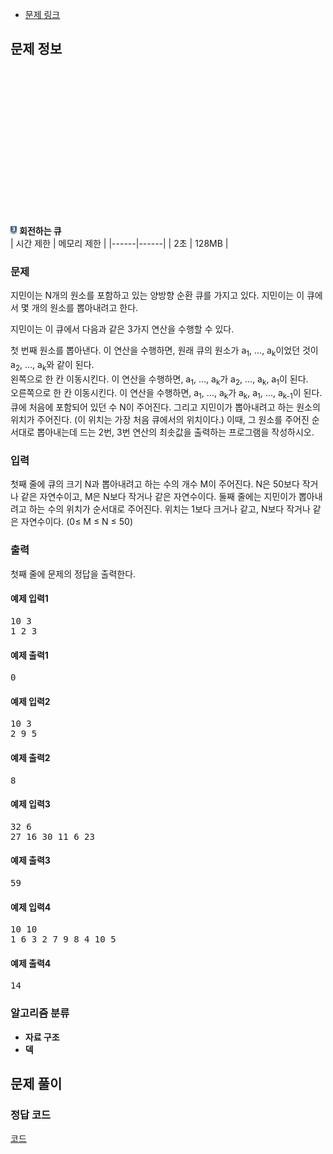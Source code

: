 * [문제 링크](https://www.acmicpc.net/problem/1021)

## 문제 정보
<img src="/백준/image/8.svg" width="2%" height="6%" alt="실버3" style="margin-top: 50%;"></img> **회전하는 큐** <br>
| 시간 제한 | 메모리 제한 |
|------|------|
| 2초 | 128MB |

### 문제
지민이는 N개의 원소를 포함하고 있는 양방향 순환 큐를 가지고 있다. 지민이는 이 큐에서 몇 개의 원소를 뽑아내려고 한다.

지민이는 이 큐에서 다음과 같은 3가지 연산을 수행할 수 있다.

첫 번째 원소를 뽑아낸다. 이 연산을 수행하면, 원래 큐의 원소가 a<sub>1</sub>, ..., a<sub>k</sub>이었던 것이 a<sub>2</sub>, ..., a<sub>k</sub>와 같이 된다.<br>
왼쪽으로 한 칸 이동시킨다. 이 연산을 수행하면, a<sub>1</sub>, ..., a<sub>k</sub>가 a<sub>2</sub>, ..., a<sub>k</sub>, a<sub>1</sub>이 된다.<br>
오른쪽으로 한 칸 이동시킨다. 이 연산을 수행하면, a<sub>1</sub>, ..., a<sub>k</sub>가 a<sub>k</sub>, a<sub>1</sub>, ..., a<sub>k-1</sub>이 된다.<br>
큐에 처음에 포함되어 있던 수 N이 주어진다. 그리고 지민이가 뽑아내려고 하는 원소의 위치가 주어진다. (이 위치는 가장 처음 큐에서의 위치이다.) 이때, 그 원소를 주어진 순서대로 뽑아내는데 드는 2번, 3번 연산의 최솟값을 출력하는 프로그램을 작성하시오.

### 입력
첫째 줄에 큐의 크기 N과 뽑아내려고 하는 수의 개수 M이 주어진다. N은 50보다 작거나 같은 자연수이고, M은 N보다 작거나 같은 자연수이다. 둘째 줄에는 지민이가 뽑아내려고 하는 수의 위치가 순서대로 주어진다. 위치는 1보다 크거나 같고, N보다 작거나 같은 자연수이다.
(0≤ M ≤ N ≤ 50)
### 출력
첫째 줄에 문제의 정답을 출력한다.

#### 예제 입력1
<pre>
10 3
1 2 3
</pre>
#### 예제 출력1
<pre>
0
</pre>

#### 예제 입력2
<pre>
10 3
2 9 5
</pre>


#### 예제 출력2
<pre>
8
</pre>

#### 예제 입력3
<pre>
32 6
27 16 30 11 6 23
</pre>

#### 예제 출력3
<pre>
59
</pre>

#### 예제 입력4
<pre>
10 10
1 6 3 2 7 9 8 4 10 5
</pre>

#### 예제 출력4
<pre>
14
</pre>

### 알고리즘 분류
- **자료 구조** <br>
- **덱** <br>

## 문제 풀이

### 정답 코드
[코드](https://github.com/hafskjfha/Problem_Solve/blob/main/%EB%B0%B1%EC%A4%80/1000~10000/1012%20%EC%9C%A0%EA%B8%B0%EB%86%8D%20%EB%B0%B0%EC%B6%94/code.py)
```python
```
